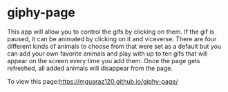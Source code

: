 # giphy-page
This app will allow you to control the gifs by clicking on them. If the gif is paused,
it can be animated by clicking on it and viceverse.
There are four different kinds of animals to choose from that were set as a default but you can add your
own favorite animals and play with up to ten gifs that will appear on the screen every time you add them.
Once the page gets refreshed, all added animals will disappear from the page.

To view this page:https://mguaraz120.github.io/giphy-page/

